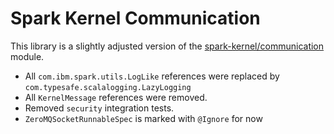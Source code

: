 # Spark Kernel Communication

This library is a slightly adjusted version of the [spark-kernel/communication](https://github.com/ibm-et/spark-kernel/tree/master/communication) 
module.

* All `com.ibm.spark.utils.LogLike` references were replaced by `com.typesafe.scalalogging.LazyLogging`
* All `KernelMessage` references were removed.
* Removed `security` integration tests.
* `ZeroMQSocketRunnableSpec` is marked with `@Ignore` for now
